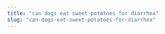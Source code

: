 ```yaml
---
title: "can dogs eat sweet potatoes for diarrhea"
slug: "can-dogs-eat-sweet-potatoes-for-diarrhea"
---
```


